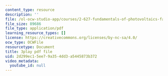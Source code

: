 ```yaml
---
content_type: resource
description: ''
file: /ol-ocw-studio-app/courses/2-627-fundamentals-of-photovoltaics-fall-2013/2d299ec15ee79a354dd3a5445873b372_KUjWMEBSS8Q.pdf
file_size: 89686
file_type: application/pdf
learning_resource_types: []
license: https://creativecommons.org/licenses/by-nc-sa/4.0/
ocw_type: OCWFile
resourcetype: Document
title: 3play pdf file
uid: 2d299ec1-5ee7-9a35-4dd3-a5445873b372
video_metadata:
  youtube_id: null
---
```

